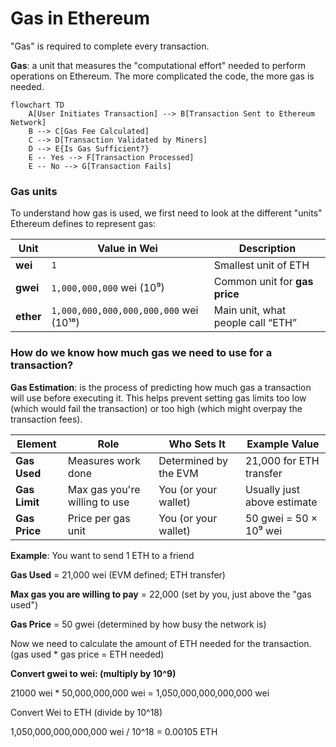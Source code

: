 # Gas in Ethereum

"Gas" is required to complete every transaction.

**Gas**: a unit that measures the "computational effort" needed to perform operations on Ethereum. The more complicated the code, the more gas is needed.

```mermaid
flowchart TD
    A[User Initiates Transaction] --> B[Transaction Sent to Ethereum Network]
    B --> C[Gas Fee Calculated]
    C --> D[Transaction Validated by Miners]
    D --> E{Is Gas Sufficient?}
    E -- Yes --> F[Transaction Processed]
    E -- No --> G[Transaction Fails]
```

### Gas units
To understand how gas is used, we first need to look at the different "units" Ethereum defines to represent gas:

| Unit      | Value in Wei                           | Description                       |
| --------- | -------------------------------------- | --------------------------------- |
| **wei**   | `1`                                    | Smallest unit of ETH              |
| **gwei**  | `1,000,000,000` wei (10⁹)              | Common unit for **gas price**     |
| **ether** | `1,000,000,000,000,000,000` wei (10¹⁸) | Main unit, what people call “ETH” |

### How do we know how much gas we need to use for a transaction?

**Gas Estimation**: is the process of predicting how much gas a transaction will use before executing it. This helps prevent setting gas limits too low (which would fail the transaction) or too high (which might overpay the transaction fees).

| Element       | Role                          | Who Sets It           | Example Value               |
| ------------- | ----------------------------- | --------------------- | --------------------------- |
| **Gas Used**  | Measures work done            | Determined by the EVM | 21,000 for ETH transfer     |
| **Gas Limit** | Max gas you're willing to use | You (or your wallet)  | Usually just above estimate |
| **Gas Price** | Price per gas unit            | You (or your wallet)  | 50 gwei = 50 × 10⁹ wei      |


**Example**: 
You want to send 1 ETH to a friend

**Gas Used** = 21,000 wei (EVM defined; ETH transfer)

**Max gas you are willing to pay** = 22,000 (set by you, just above the "gas used")

**Gas Price** = 50 gwei (determined by how busy the network is) 

Now we need to calculate the amount of ETH needed for the transaction. (gas used * gas price = ETH needed)

**Convert gwei to wei: (multiply by 10^9)**

21000 wei * 50,000,000,000 wei = 1,050,000,000,000,000 wei

Convert Wei to ETH (divide by 10^18)

1,050,000,000,000,000 wei / 10^18 = 0.00105 ETH




